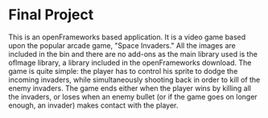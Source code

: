 # Final Project

This is an openFrameworks based application. It is a video game based upon the popular arcade game, "Space
Invaders." All the images are included in the bin and there are no add-ons as the main library used is the
ofImage library, a library included in the openFrameworks download. The game is quite simple: the player
has to control his sprite to dodge the incoming invaders, while simultaneously shooting back in order to
kill of the enemy invaders. The game ends either when the player wins by killing all the invaders, or loses
when an enemy bullet (or if the game goes on longer enough, an invader) makes contact with the player.
